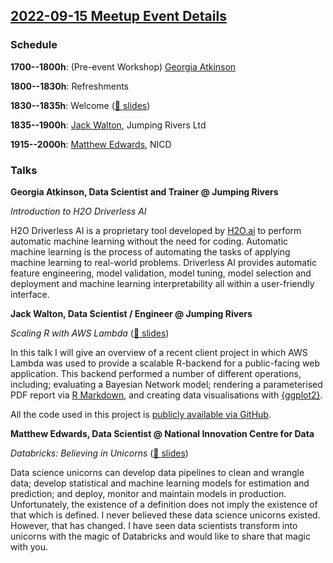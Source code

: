 ## [2022-09-15 Meetup Event Details](https://www.meetup.com/newcastle-upon-tyne-data-science-meetup/events/287120959/)

### Schedule

**1700--1800h**: (Pre-event Workshop) [Georgia Atkinson](https://www.linkedin.com/in/georgia-atkinson-080858197/)

**1800--1830h**: Refreshments

**1830--1835h**: Welcome ([🔗 slides](./2022-09-15-welcome.pdf))

**1835--1900h**: [Jack Walton](https://www.linkedin.com/in/jwalton93/), Jumping
Rivers Ltd

**1915--2000h**: [Matthew Edwards](https://www.linkedin.com/in/matthew-edwards-930573193/), NICD

### Talks

**Georgia Atkinson, Data Scientist and Trainer @ Jumping Rivers**

_Introduction to H2O Driverless AI_

H2O Driverless AI is a proprietary tool developed by [H2O.ai](https://h2o.ai/)
to perform automatic machine learning without the need for coding. Automatic
machine learning is the process of automating the tasks of applying machine
learning to real-world problems. Driverless AI provides automatic feature
engineering, model validation, model tuning, model selection and deployment and
machine learning interpretability all within a user-friendly interface.

**Jack Walton, Data Scientist / Engineer @ Jumping Rivers**

_Scaling R with AWS Lambda_ ([🔗 slides](./2022-09-15-scaling-r-with-aws-lambda.pdf))

In this talk I will give an overview of a recent client project in which AWS
Lambda was used to provide a scalable R-backend for a public-facing web
application. This backend performed a number of different operations,
including; evaluating a Bayesian Network model; rendering a parameterised PDF
report via [R Markdown](https://rmarkdown.rstudio.com/), and creating data
visualisations with [{ggplot2}](https://ggplot2.tidyverse.org/).

All the code used in this project is [publicly available via GitHub](https://github.com/nationalarchives/DiAGRAM).

**Matthew Edwards, Data Scientist @ National Innovation Centre for Data**

_Databricks: Believing in Unicorns_ ([🔗 slides](./2022-09-15-databricks-believing-in-unicorns.pdf))

Data science unicorns can develop data pipelines to clean and wrangle data;
develop statistical and machine learning models for estimation and prediction;
and deploy, monitor and maintain models in production. Unfortunately, the
existence of a definition does not imply the existence of that which is
defined. I never believed these data science unicorns existed. However, that
has changed. I have seen data scientists transform into unicorns with the magic
of Databricks and would like to share that magic with you.

